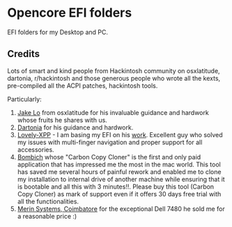 # Opencore EFI folders 
EFI folders for my Desktop and PC.

## Credits
Lots of smart and kind people from Hackintosh community on osxlatitude, dartonia, r/hackintosh and those generous people who wrote all the kexts, pre-compiled all the ACPI patches, hackintosh tools.

Particularly:
1. [Jake Lo](https://osxlatitude.com/profile/1549-jake-lo) from osxlatitude for his invaluable guidance and hardwork whose fruits he shares with us.
2. [Dartonia](https://dortania.github.io/) for his guidance and hardwork.
3. [Lovely-XPP](https://github.com/Lovely-XPP) - I am basing my EFI on his [work](https://github.com/Lovely-XPP/Dell-Latitude-E7480-Hackintosh). Excellent guy who solved my issues with multi-finger navigation and proper support for all accessories.
3. [Bombich](https://bombich.com) whose "Carbon Copy Cloner" is the first and only paid application that has impressed me the most in the mac world. This tool has saved me several hours of painful rework and enabled me to clone my installation to internal drive of another machine while ensuring that it is bootable and all this with 3 minutes!!. Please buy this tool (Carbon Copy Cloner) as mark of support even if it offers 30 days free trial with all the functionalities.
4. [Merin Systems, Coimbatore](https://t.me/merinsystems) for the exceptional Dell 7480 he sold me for a reasonable price :)
